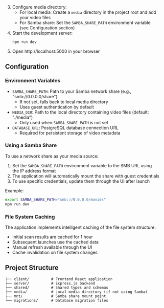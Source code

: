 3. Configure media directory:
   - For local media: Create a `media` directory in the project root and add your video files
   - For Samba share: Set the `SAMBA_SHARE_PATH` environment variable (see Configuration section)
4. Start the development server:
   ```bash
   npm run dev
   ```
5. Open http://localhost:5000 in your browser

## Configuration

### Environment Variables

- `SAMBA_SHARE_PATH`: Path to your Samba network share (e.g., "smb://0.0.0.0/share")
  - If not set, falls back to local media directory
  - Uses guest authentication by default
- `MEDIA_DIR`: Path to the local directory containing video files (default: "./media")
  - Only used when `SAMBA_SHARE_PATH` is not set
- `DATABASE_URL`: PostgreSQL database connection URL
  - Required for persistent storage of video metadata

### Using a Samba Share

To use a network share as your media source:

1. Set the `SAMBA_SHARE_PATH` environment variable to the SMB URL using the IP address format
2. The application will automatically mount the share with guest credentials
3. To use specific credentials, update them through the UI after launch

Example:
```bash
export SAMBA_SHARE_PATH="smb://0.0.0.0/movies"
npm run dev
```

### File System Caching

The application implements intelligent caching of the file system structure:
- Initial scan results are cached for 1 hour
- Subsequent launches use the cached data
- Manual refresh available through the UI
- Cache invalidation on file system changes

## Project Structure

```
├── client/          # Frontend React application
├── server/          # Express.js backend
├── shared/          # Shared types and schemas
├── media/           # Local media directory (if not using Samba)
├── mnt/             # Samba share mount point
└── migrations/      # Database migration files
